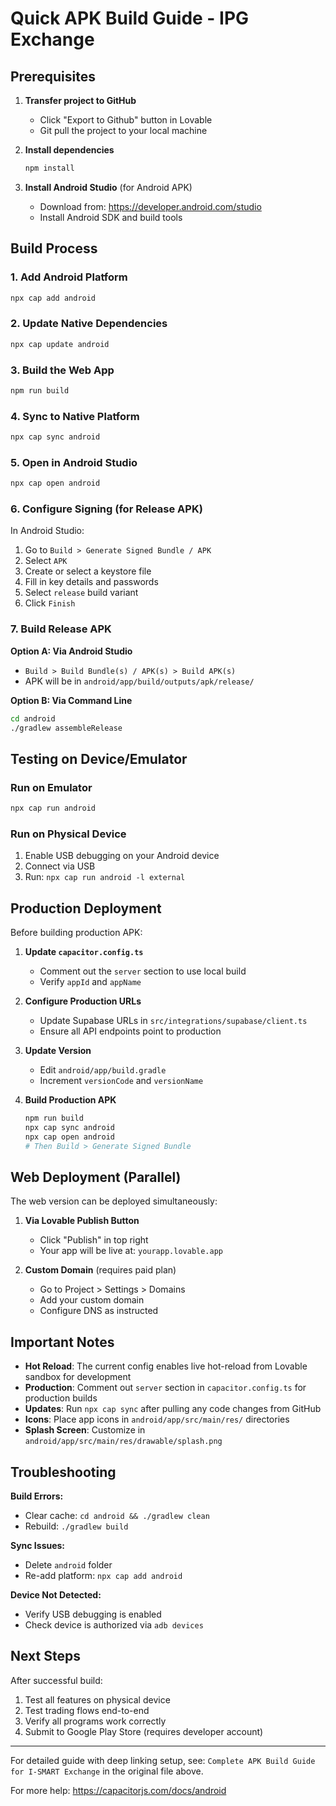 # Quick APK Build Guide - IPG Exchange

## Prerequisites

1. **Transfer project to GitHub**
   - Click "Export to Github" button in Lovable
   - Git pull the project to your local machine

2. **Install dependencies**
   ```bash
   npm install
   ```

3. **Install Android Studio** (for Android APK)
   - Download from: https://developer.android.com/studio
   - Install Android SDK and build tools

## Build Process

### 1. Add Android Platform
```bash
npx cap add android
```

### 2. Update Native Dependencies
```bash
npx cap update android
```

### 3. Build the Web App
```bash
npm run build
```

### 4. Sync to Native Platform
```bash
npx cap sync android
```

### 5. Open in Android Studio
```bash
npx cap open android
```

### 6. Configure Signing (for Release APK)

In Android Studio:
1. Go to `Build > Generate Signed Bundle / APK`
2. Select `APK`
3. Create or select a keystore file
4. Fill in key details and passwords
5. Select `release` build variant
6. Click `Finish`

### 7. Build Release APK

**Option A: Via Android Studio**
- `Build > Build Bundle(s) / APK(s) > Build APK(s)`
- APK will be in `android/app/build/outputs/apk/release/`

**Option B: Via Command Line**
```bash
cd android
./gradlew assembleRelease
```

## Testing on Device/Emulator

### Run on Emulator
```bash
npx cap run android
```

### Run on Physical Device
1. Enable USB debugging on your Android device
2. Connect via USB
3. Run: `npx cap run android -l external`

## Production Deployment

Before building production APK:

1. **Update `capacitor.config.ts`**
   - Comment out the `server` section to use local build
   - Verify `appId` and `appName`

2. **Configure Production URLs**
   - Update Supabase URLs in `src/integrations/supabase/client.ts`
   - Ensure all API endpoints point to production

3. **Update Version**
   - Edit `android/app/build.gradle`
   - Increment `versionCode` and `versionName`

4. **Build Production APK**
   ```bash
   npm run build
   npx cap sync android
   npx cap open android
   # Then Build > Generate Signed Bundle
   ```

## Web Deployment (Parallel)

The web version can be deployed simultaneously:

1. **Via Lovable Publish Button**
   - Click "Publish" in top right
   - Your app will be live at: `yourapp.lovable.app`

2. **Custom Domain** (requires paid plan)
   - Go to Project > Settings > Domains
   - Add your custom domain
   - Configure DNS as instructed

## Important Notes

- **Hot Reload**: The current config enables live hot-reload from Lovable sandbox for development
- **Production**: Comment out `server` section in `capacitor.config.ts` for production builds
- **Updates**: Run `npx cap sync` after pulling any code changes from GitHub
- **Icons**: Place app icons in `android/app/src/main/res/` directories
- **Splash Screen**: Customize in `android/app/src/main/res/drawable/splash.png`

## Troubleshooting

**Build Errors:**
- Clear cache: `cd android && ./gradlew clean`
- Rebuild: `./gradlew build`

**Sync Issues:**
- Delete `android` folder
- Re-add platform: `npx cap add android`

**Device Not Detected:**
- Verify USB debugging is enabled
- Check device is authorized via `adb devices`

## Next Steps

After successful build:
1. Test all features on physical device
2. Test trading flows end-to-end
3. Verify all programs work correctly
4. Submit to Google Play Store (requires developer account)

---

For detailed guide with deep linking setup, see: `Complete APK Build Guide for I-SMART Exchange` in the original file above.

For more help: https://capacitorjs.com/docs/android
